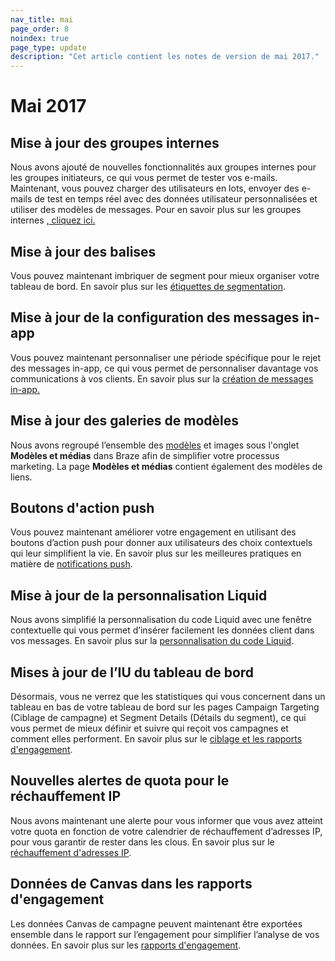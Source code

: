 ```yaml
---
nav_title: mai
page_order: 8
noindex: true
page_type: update
description: "Cet article contient les notes de version de mai 2017."
---
```


# Mai 2017

## Mise à jour des groupes internes

Nous avons ajouté de nouvelles fonctionnalités aux groupes internes pour les groupes initiateurs, ce qui vous permet de tester vos e-mails. Maintenant, vous pouvez charger des utilisateurs en lots, envoyer des e-mails de test en temps réel avec des données utilisateur personnalisées et utiliser des modèles de messages. Pour en savoir plus sur les groupes internes [, cliquez ici.]({{site.baseurl}}/user_guide/administrative/app_settings/developer_console/#content-test-groups)

## Mise à jour des balises

Vous pouvez maintenant imbriquer de segment pour mieux organiser votre tableau de bord. En savoir plus sur les [étiquettes de segmentation]({{site.baseurl}}/user_guide/administrative/app_settings/tags/#campaign-segment-and-news-feed-card-tags).

## Mise à jour de la configuration des messages in-app

Vous pouvez maintenant personnaliser une période spécifique pour le rejet des messages in-app, ce qui vous permet de personnaliser davantage vos communications à vos clients. En savoir plus sur la [création de messages in-app.]({{site.baseurl}}/user_guide/message_building_by_channel/in-app_messages/create/#creating-an-in-app-message)

## Mise à jour des galeries de modèles

Nous avons regroupé l’ensemble des [modèles]({{site.baseurl}}/user_guide/engagement_tools/templates_and_media/) et images sous l'onglet **Modèles et médias** dans Braze afin de simplifier votre processus marketing. La page **Modèles et médias** contient également des modèles de liens.

## Boutons d'action push

Vous pouvez maintenant améliorer votre engagement en utilisant des boutons d’action push pour donner aux utilisateurs des choix contextuels qui leur simplifient la vie. En savoir plus sur les meilleures pratiques en matière de [notifications push]({{site.baseurl}}/user_guide/message_building_by_channel/push/best_practices/).

## Mise à jour de la personnalisation Liquid

Nous avons simplifié la personnalisation du code Liquid avec une fenêtre contextuelle qui vous permet d’insérer facilement les données client dans vos messages. En savoir plus sur la [personnalisation du code Liquid]({{site.baseurl}}/user_guide/personalization_and_dynamic_content/liquid/supported_personalization_tags/).

## Mises à jour de l’IU du tableau de bord

Désormais, vous ne verrez que les statistiques qui vous concernent dans un tableau en bas de votre tableau de bord sur les pages Campaign Targeting (Ciblage de campagne) et Segment Details (Détails du segment), ce qui vous permet de mieux définir et suivre qui reçoit vos campagnes et comment elles performent. En savoir plus sur le [ciblage et les rapports d'engagement]({{site.baseurl}}/user_guide/data_and_analytics/configuring_reporting/).

## Nouvelles alertes de quota pour le réchauffement IP

Nous avons maintenant une alerte pour vous informer que vous avez atteint votre quota en fonction de votre calendrier de réchauffement d’adresses IP, pour vous garantir de rester dans les clous. En savoir plus sur le [réchauffement d'adresses IP]({{site.baseurl}}/user_guide/message_building_by_channel/email/best_practices/).

## Données de Canvas dans les rapports d'engagement

Les données Canvas de campagne peuvent maintenant être exportées ensemble dans le rapport sur l’engagement pour simplifier l’analyse de vos données. En savoir plus sur les [rapports d'engagement]({{site.baseurl}}/user_guide/data_and_analytics/reporting/engagement_reports/#engagement-reports).


